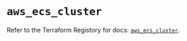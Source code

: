 # `aws_ecs_cluster`

Refer to the Terraform Registory for docs: [`aws_ecs_cluster`](https://registry.terraform.io/providers/hashicorp/aws/3.76.1/docs/resources/ecs_cluster).
